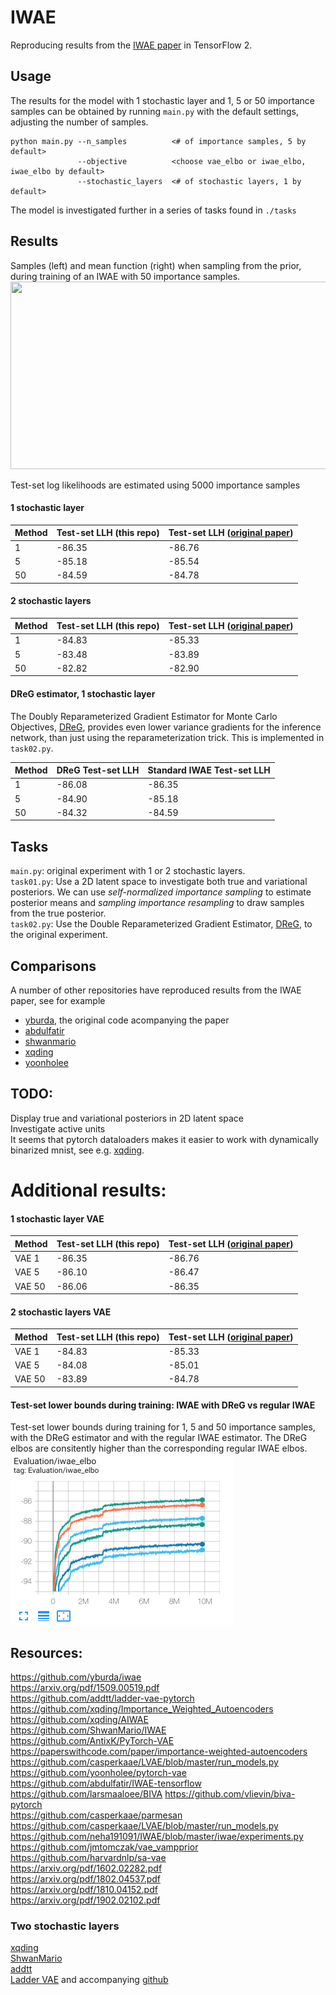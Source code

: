 # IWAE

Reproducing results from the [IWAE paper](https://arxiv.org/pdf/1509.00519.pdf) in TensorFlow 2. 

## Usage
The results for the model with 1 stochastic layer and 1, 5 or 50 importance samples can be obtained by running `main.py` with the default settings, adjusting the number of samples.
``` 
python main.py --n_samples          <# of importance samples, 5 by default>  
               --objective          <choose vae_elbo or iwae_elbo, iwae_elbo by default>
               --stochastic_layers  <# of stochastic layers, 1 by default>
```
The model is investigated further in a series of tasks found in `./tasks`

## Results
Samples (left) and mean function (right) when sampling from the prior, during training of an IWAE with 50 importance samples.  
<img src="results/iwae_50.gif" width="600" height="300" />

Test-set log likelihoods are estimated using 5000 importance samples

#### 1 stochastic layer
| Method | Test-set LLH (this repo) | Test-set LLH ([original paper](https://arxiv.org/pdf/1509.00519.pdf)) |
| --- | --- | --- |
| 1 | -86.35 | -86.76 |
| 5 | -85.18 | -85.54 |
| 50 | -84.59 | -84.78 |

#### 2 stochastic layers
| Method | Test-set LLH (this repo) | Test-set LLH ([original paper](https://arxiv.org/pdf/1509.00519.pdf)) |
| --- | --- | --- |
| 1 | -84.83 | -85.33 |
| 5 | -83.48 | -83.89 |
| 50 | -82.82 | -82.90 |

#### DReG estimator, 1 stochastic layer
The Doubly Reparameterized Gradient Estimator for Monte Carlo Objectives, [DReG](https://arxiv.org/pdf/1810.04152.pdf), provides even lower variance gradients for the inference network, than just using the reparameterization trick. This is implemented in `task02.py`.  

| Method | DReG Test-set LLH | Standard IWAE Test-set LLH |
| --- | --- | --- |
| 1 | -86.08 | -86.35 |
| 5 | -84.90 | -85.18 |
| 50 | -84.32 | -84.59 |

## Tasks
`main.py`: original experiment with 1 or 2 stochastic layers.  
`task01.py`: Use a 2D latent space to investigate both true and variational posteriors. We can use *self-normalized importance sampling* to estimate posterior means and *sampling importance resampling* to draw samples from the true posterior.  
`task02.py`: Use the Double Reparameterized Gradient Estimator, [DReG](https://arxiv.org/pdf/1810.04152.pdf), to the original experiment.  

## Comparisons
A number of other repositories have reproduced results from the IWAE paper, see for example  
- [yburda](https://github.com/yburda/iwae), the original code acompanying the paper 
- [abdulfatir](https://github.com/abdulfatir/IWAE-tensorflow)  
- [shwanmario](https://github.com/ShwanMario/IWAE)  
- [xqding](https://github.com/xqding/Importance_Weighted_Autoencoders)
- [yoonholee](https://github.com/yoonholee/pytorch-vae)

## TODO:
Display true and variational posteriors in 2D latent space  
Investigate active units  
It seems that pytorch dataloaders makes it easier to work with dynamically binarized mnist, see e.g. [xqding](https://github.com/xqding/Importance_Weighted_Autoencoders/blob/master/model/vae_models.py).

# Additional results:
#### 1 stochastic layer VAE
| Method | Test-set LLH (this repo) | Test-set LLH ([original paper](https://arxiv.org/pdf/1509.00519.pdf)) |
| --- | --- | --- |
| VAE 1 | -86.35 | -86.76 |
| VAE 5 | -86.10 | -86.47 |
| VAE 50 | -86.06 | -86.35 |

#### 2 stochastic layers VAE
| Method | Test-set LLH (this repo) | Test-set LLH ([original paper](https://arxiv.org/pdf/1509.00519.pdf)) |
| --- | --- | --- |
| VAE 1 | -84.83 | -85.33 |
| VAE 5 | -84.08 | -85.01 |
| VAE 50 | -83.89 | -84.78 |

#### Test-set lower bounds during training: IWAE with DReG vs regular IWAE
Test-set lower bounds during training for 1, 5 and 50 importance samples, with the DReG estimator and with the regular IWAE estimator. The DReG elbos are consitently higher than the corresponding regular IWAE elbos.
<img src="results/dreg_vs_iwae.png" width="356" height="274" />

## Resources:
https://github.com/yburda/iwae  
https://arxiv.org/pdf/1509.00519.pdf  
https://github.com/addtt/ladder-vae-pytorch  
https://github.com/xqding/Importance_Weighted_Autoencoders  
https://github.com/xqding/AIWAE  
https://github.com/ShwanMario/IWAE  
https://github.com/AntixK/PyTorch-VAE  
https://paperswithcode.com/paper/importance-weighted-autoencoders  
https://github.com/casperkaae/LVAE/blob/master/run_models.py  
https://github.com/yoonholee/pytorch-vae  
https://github.com/abdulfatir/IWAE-tensorflow  
https://github.com/larsmaaloee/BIVA
https://github.com/vlievin/biva-pytorch    
https://github.com/casperkaae/parmesan  
https://github.com/casperkaae/LVAE/blob/master/run_models.py  
https://github.com/neha191091/IWAE/blob/master/iwae/experiments.py  
https://github.com/jmtomczak/vae_vampprior  
https://github.com/harvardnlp/sa-vae  
https://arxiv.org/pdf/1602.02282.pdf  
https://arxiv.org/pdf/1802.04537.pdf  
https://arxiv.org/pdf/1810.04152.pdf  
https://arxiv.org/pdf/1902.02102.pdf  


### Two stochastic layers
[xqding](https://github.com/xqding/Importance_Weighted_Autoencoders/blob/master/model/vae_models.py)  
[ShwanMario](https://github.com/ShwanMario/IWAE)  
[addtt](https://github.com/addtt/ladder-vae-pytorch)  
[Ladder VAE](https://arxiv.org/pdf/1602.02282.pdf) and accompanying [github](https://github.com/casperkaae/LVAE)  